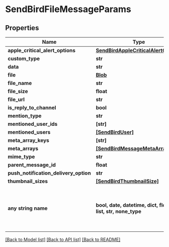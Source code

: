 # SendBirdFileMessageParams


## Properties
Name | Type | Description | Notes
------------ | ------------- | ------------- | -------------
**apple_critical_alert_options** | [**SendBirdAppleCriticalAlertOptions**](SendBirdAppleCriticalAlertOptions.md) |  | [optional] 
**custom_type** | **str** |  | [optional] 
**data** | **str** |  | [optional] 
**file** | [**Blob**](Blob.md) |  | [optional] 
**file_name** | **str** |  | [optional] 
**file_size** | **float** |  | [optional] 
**file_url** | **str** |  | [optional] 
**is_reply_to_channel** | **bool** |  | [optional] 
**mention_type** | **str** |  | [optional] 
**mentioned_user_ids** | **[str]** |  | [optional] 
**mentioned_users** | [**[SendBirdUser]**](SendBirdUser.md) |  | [optional] 
**meta_array_keys** | **[str]** |  | [optional] 
**meta_arrays** | [**[SendBirdMessageMetaArray]**](SendBirdMessageMetaArray.md) |  | [optional] 
**mime_type** | **str** |  | [optional] 
**parent_message_id** | **float** |  | [optional] 
**push_notification_delivery_option** | **str** |  | [optional] 
**thumbnail_sizes** | [**[SendBirdThumbnailSize]**](SendBirdThumbnailSize.md) |  | [optional] 
**any string name** | **bool, date, datetime, dict, float, int, list, str, none_type** | any string name can be used but the value must be the correct type | [optional]

[[Back to Model list]](../README.md#documentation-for-models) [[Back to API list]](../README.md#documentation-for-api-endpoints) [[Back to README]](../README.md)


